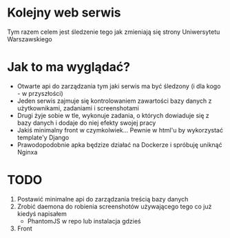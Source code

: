 # Kolejny web serwis
Tym razem celem jest śledzenie tego jak zmieniają się strony Uniwersytetu Warszawskiego

# Jak to ma wyglądać?
- Otwarte api do zarządzania tym jaki serwis ma być śledzony (i dla kogo - w przyszłości)
- Jeden serwis zajmuje się kontrolowaniem zawartości bazy danych z użytkownikami, zadaniami i screenshotami
- Drugi żyje sobie w tle, wykonuje zadania, o których dowiaduje się z bazy danych i dodaje do niej efekty swojej pracy
- Jakiś minimalny front w czymkolwiek... Pewnie w html'u by wykorzystać template'y Django
- Prawodopodobnie apka będzize działać na Dockerze i spróbuję uniknąć Nginxa

# TODO
1. Postawić minimalne api do zarządzania treścią bazy danych
1. Zrobić daemona do robienia screenshotów używającego tego co już kiedyś napisałem
    - PhantomJS w repo lub instalacja gdzieś
1. Front
